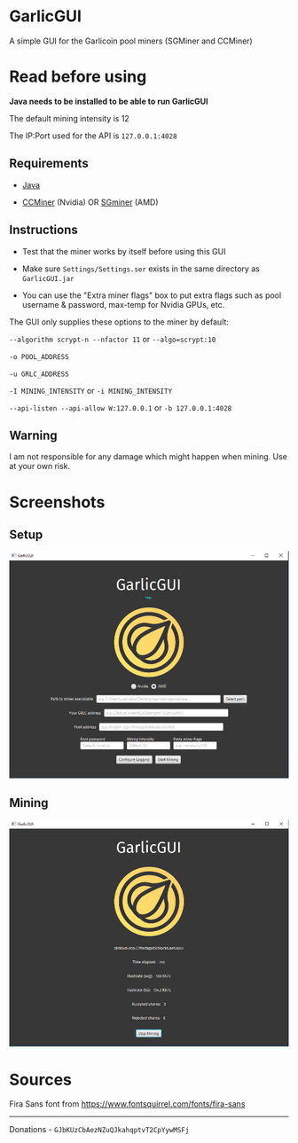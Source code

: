 # GarlicGUI

A simple GUI for the Garlicoin pool miners (SGMiner and CCMiner)

# Read before using

**Java needs to be installed to be able to run GarlicGUI**

The default mining intensity is 12

The IP:Port used for the API is `127.0.0.1:4028`

## Requirements

 - [Java](https://java.com/en/download/)

 - [CCMiner](https://github.com/tpruvot/ccminer/releases) (Nvidia) OR [SGminer](https://github.com/nicehash/sgminer-gm/releases) (AMD)

## Instructions

 - Test that the miner works by itself before using this GUI

 - Make sure `Settings/Settings.ser` exists in the same directory as `GarlicGUI.jar`

 - You can use the "Extra miner flags" box to put extra flags such as pool username & password, max-temp for Nvidia GPUs, etc.

The GUI only supplies these options to the miner by default:

`--algorithm scrypt-n --nfactor 11` or `--algo=scrypt:10`

`-o POOL_ADDRESS`

`-u GRLC_ADDRESS`

`-I MINING_INTENSITY` or `-i MINING_INTENSITY`

`--api-listen --api-allow W:127.0.0.1` or `-b 127.0.0.1:4028`

## Warning

I am not responsible for any damage which might happen when mining. Use at your own risk.

# Screenshots

## Setup

![screenshot](screenshot.png)

## Mining

![screenshot2](screenshot2.png)

# Sources

Fira Sans font from https://www.fontsquirrel.com/fonts/fira-sans

---

Donations - `GJbKUzCbAezNZuQJkahqptvT2CpYywMSFj`
